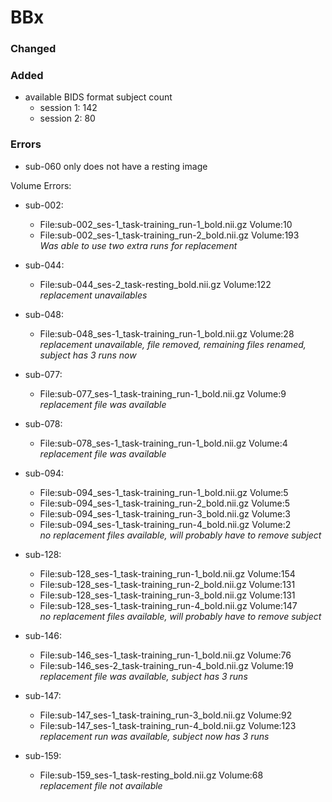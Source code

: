 # BBx

### Changed

### Added
* available BIDS format subject count
    - session 1: 142
    - session 2: 80


### Errors
- sub-060 only does not have a resting image

Volume Errors:
- sub-002:  
    - File:sub-002_ses-1_task-training_run-1_bold.nii.gz  		Volume:10  
    - File:sub-002_ses-1_task-training_run-2_bold.nii.gz  		Volume:193  
    *Was able to use two extra runs for replacement*  


- sub-044:  
    - File:sub-044_ses-2_task-resting_bold.nii.gz  		Volume:122  
    *replacement unavailables*  

- sub-048:  
  - File:sub-048_ses-1_task-training_run-1_bold.nii.gz  		Volume:28  
  *replacement unavailable, file removed, remaining files renamed, subject has 3 runs now*  

- sub-077:
  - File:sub-077_ses-1_task-training_run-1_bold.nii.gz  		Volume:9    
  *replacement file was available*

- sub-078:  
  - File:sub-078_ses-1_task-training_run-1_bold.nii.gz  		Volume:4  
  *replacement file was available*  

- sub-094:  
  - File:sub-094_ses-1_task-training_run-1_bold.nii.gz  		Volume:5  
  - File:sub-094_ses-1_task-training_run-2_bold.nii.gz  		Volume:5  
  - File:sub-094_ses-1_task-training_run-3_bold.nii.gz  		Volume:3  
  - File:sub-094_ses-1_task-training_run-4_bold.nii.gz  		Volume:2  
  *no replacement files available, will probably have to remove subject*  

- sub-128:  
  - File:sub-128_ses-1_task-training_run-1_bold.nii.gz  		Volume:154
  - File:sub-128_ses-1_task-training_run-2_bold.nii.gz  		Volume:131
  - File:sub-128_ses-1_task-training_run-3_bold.nii.gz  		Volume:131
  - File:sub-128_ses-1_task-training_run-4_bold.nii.gz  		Volume:147  
  *no replacement files available, will probably have to remove subject*  

- sub-146:  
  - File:sub-146_ses-1_task-training_run-1_bold.nii.gz  		Volume:76
  - File:sub-146_ses-2_task-training_run-4_bold.nii.gz  		Volume:19  
  *replacement file was available, subject has 3 runs*  

- sub-147:  
  - File:sub-147_ses-1_task-training_run-3_bold.nii.gz  		Volume:92  
  - File:sub-147_ses-1_task-training_run-4_bold.nii.gz  		Volume:123   
  *replacement run was available, subject now has 3 runs*

- sub-159:  
  - File:sub-159_ses-1_task-resting_bold.nii.gz  		Volume:68  
  *replacement file not available* 

